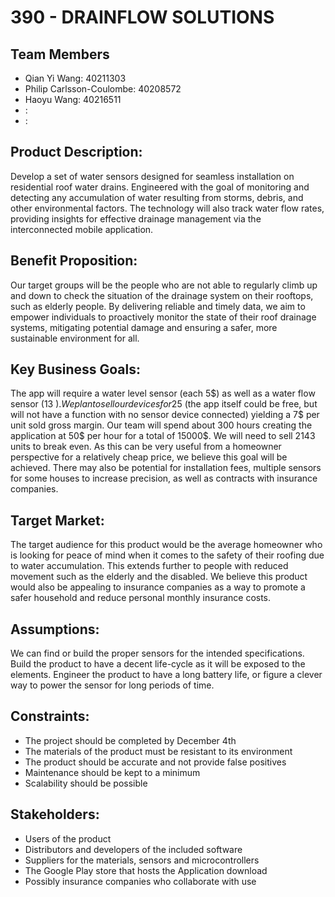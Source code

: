 # 390 - DRAINFLOW SOLUTIONS 

## Team Members
- Qian Yi Wang: 40211303
- Philip Carlsson-Coulombe: 40208572
- Haoyu Wang: 40216511
- <name>: <id>
- <name>: <id>


## Product Description:
Develop a set of water sensors designed for seamless installation on residential roof water drains. Engineered with the goal of monitoring and detecting any accumulation of water resulting from storms, debris, and other environmental factors. The technology will also track water flow rates, providing insights for effective drainage management via the interconnected  mobile application. 

## Benefit Proposition:
Our target groups will be the people who are not able to regularly climb up and down to check the situation of the drainage system on their rooftops, such as elderly people. By  delivering reliable and timely data, we aim to empower individuals to proactively monitor the state of their roof drainage systems, mitigating potential damage and ensuring a safer, more sustainable environment for all.

## Key Business Goals:	
The app will require a water level sensor (each 5$) as well as a water flow sensor (13 $). We plan to sell our devices for 25$ (the app itself could be free, but will not have a function with  no sensor device connected) yielding a 7$ per unit sold gross margin. Our team will spend about 300 hours creating the application at 50$ per hour for a total of 15000$. We will need to sell 2143 units to break even. As this can be very useful from a homeowner perspective for a relatively cheap price, we believe this goal will be achieved. There may also be potential for installation fees, multiple sensors for some houses to increase precision, as well as contracts with insurance companies.

## Target Market:
The target audience for this product would be the average homeowner who is looking for peace of mind when it comes to the safety of their roofing due to water accumulation. This extends further to people with reduced movement such as the elderly and the disabled. We believe this product would also be appealing to insurance companies as a way to promote a safer household and reduce personal monthly insurance costs.

## Assumptions:
We can find or build the proper sensors for the intended specifications.
Build the product to have a decent life-cycle as it will be exposed to the elements.
Engineer the product to have a long battery life, or figure a clever way to power the sensor for long periods of time.

## Constraints:
- The project should be completed by December 4th 
- The materials of the product must be resistant to its environment
- The product should be accurate and not provide false positives
- Maintenance should be kept to a minimum
- Scalability should be possible

## Stakeholders:
- Users of the product
- Distributors and developers of the included software
- Suppliers for the materials, sensors and microcontrollers
- The Google Play store that hosts the Application download
- Possibly insurance companies who collaborate with use
